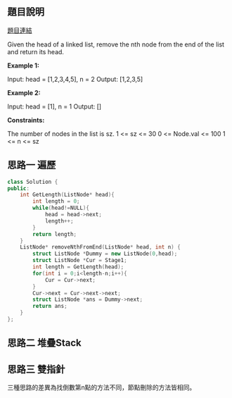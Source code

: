 ## 題目說明
[題目連結](https://leetcode.com/problems/remove-nth-node-from-end-of-list/description/?envType=study-plan&id=algorithm-i)

Given the head of a linked list, remove the nth node from the end of the list and return its head.

**Example 1:**

Input: head = [1,2,3,4,5], n = 2
Output: [1,2,3,5]

**Example 2:**

Input: head = [1], n = 1
Output: []

**Constraints:**

The number of nodes in the list is sz.
1 <= sz <= 30
0 <= Node.val <= 100
1 <= n <= sz


## 思路一 遍歷
```CPP
class Solution {
public:
    int GetLength(ListNode* head){
        int length = 0;
        while(head!=NULL){
            head = head->next;
            length++;
        }
        return length;
    }
    ListNode* removeNthFromEnd(ListNode* head, int n) {
        struct ListNode *Dummy = new ListNode(0,head);
        struct ListNode *Cur = Stage1;
        int length = GetLength(head);
        for(int i = 0;i<length-n;i++){
            Cur = Cur->next;
        }
        Cur->next = Cur->next->next;
        struct ListNode *ans = Dummy->next;
        return ans;
    }
};
```

## 思路二 堆疊Stack
## 思路三 雙指針

三種思路的差異為找倒數第n點的方法不同，節點刪除的方法皆相同。
